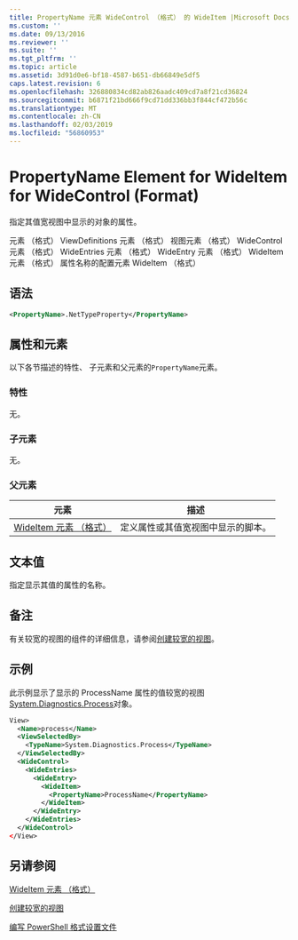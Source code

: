```yaml
---
title: PropertyName 元素 WideControl （格式） 的 WideItem |Microsoft Docs
ms.custom: ''
ms.date: 09/13/2016
ms.reviewer: ''
ms.suite: ''
ms.tgt_pltfrm: ''
ms.topic: article
ms.assetid: 3d91d0e6-bf18-4587-b651-db66849e5df5
caps.latest.revision: 6
ms.openlocfilehash: 326880834cd82ab826aadc409cd7a8f21cd36824
ms.sourcegitcommit: b6871f21bd666f9cd71dd336bb3f844cf472b56c
ms.translationtype: MT
ms.contentlocale: zh-CN
ms.lasthandoff: 02/03/2019
ms.locfileid: "56860953"
---
```

# <a name="propertyname-element-for-wideitem-for-widecontrol-format"></a>PropertyName Element for WideItem for WideControl (Format)

指定其值宽视图中显示的对象的属性。

元素 （格式） ViewDefinitions 元素 （格式） 视图元素 （格式） WideControl 元素 （格式） WideEntries 元素 （格式） WideEntry 元素 （格式） WideItem 元素 （格式） 属性名称的配置元素 WideItem （格式）

## <a name="syntax"></a>语法

```xml
<PropertyName>.NetTypeProperty</PropertyName>
```

## <a name="attributes-and-elements"></a>属性和元素

以下各节描述的特性、 子元素和父元素的`PropertyName`元素。

### <a name="attributes"></a>特性

无。

### <a name="child-elements"></a>子元素

无。

### <a name="parent-elements"></a>父元素

|元素|描述|
|-------------|-----------------|
|[WideItem 元素 （格式）](./wideitem-element-for-widecontrol-format.md)|定义属性或其值宽视图中显示的脚本。|

## <a name="text-value"></a>文本值

指定显示其值的属性的名称。

## <a name="remarks"></a>备注

有关较宽的视图的组件的详细信息，请参阅[创建较宽的视图](./creating-a-wide-view.md)。

## <a name="example"></a>示例

此示例显示了显示的 ProcessName 属性的值较宽的视图[System.Diagnostics.Process](/dotnet/api/System.Diagnostics.Process)对象。

```xml
View>
  <Name>process</Name>
  <ViewSelectedBy>
    <TypeName>System.Diagnostics.Process</TypeName>
  </ViewSelectedBy>
  <WideControl>
    <WideEntries>
      <WideEntry>
        <WideItem>
          <PropertyName>ProcessName</PropertyName>
        </WideItem>
      </WideEntry>
    </WideEntries>
  </WideControl>
</View>

```

## <a name="see-also"></a>另请参阅

[WideItem 元素 （格式）](./wideitem-element-for-widecontrol-format.md)

[创建较宽的视图](./creating-a-wide-view.md)

[编写 PowerShell 格式设置文件](./writing-a-powershell-formatting-file.md)
